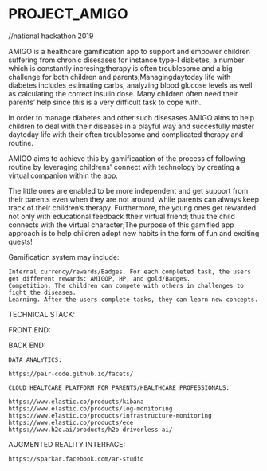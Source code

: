 # PROJECT_AMIGO

//national hackathon 2019


AMIGO is a healthcare gamification app to support and empower children suffering from chronic disesases for instance type-I diabetes, a number which is constantly incresing;therapy is often troublesome and a big challenge for both children and parents;Managingday­to­day life with diabetes includes estimating carbs, analyzing blood glucose levels as well as calculating the correct insulin dose. Many children often need their parents’ help since this is a very difficult task to cope with.

In order to manage diabetes and other such disesases AMIGO aims to help children to deal with their diseases in a playful way
and succesfully master day­to­day life with their often troublesome and complicated therapy and routine.

AMIGO aims to achieve this by gamificaation of the process of following routine by leveraging childrens' connect with technology by creating a virtual companion within the app.

The little ones are enabled to be more independent and get support from their parents even when they are not around, while
parents can always keep track of their children’s therapy. Furthermore, the young ones get rewarded not only with educational feedback ftheir virtual friend; thus the child connects with the virtual character;The purpose of this gamified app approach is to help children adopt new habits in the form of fun and exciting quests!

Gamification system may include:

    Internal currency/rewards/Badges. For each completed task, the users get different rewards: AMIGOP, HP, and gold/Badges.
    Competition. The children can compete with others in challenges to fight the diseases.
    Learning. After the users complete tasks, they can learn new concepts.


TECHNICAL STACK:



FRONT END:



BACK END:



    DATA ANALYTICS:

    https://pair-code.github.io/facets/

    CLOUD HEALTCARE PLATFORM FOR PARENTS/HEALTHCARE PROFESSIONALS:

    https://www.elastic.co/products/kibana
    https://www.elastic.co/products/log-monitoring
    https://www.elastic.co/products/infrastructure-monitoring
    https://www.elastic.co/products/ece
    https://www.h2o.ai/products/h2o-driverless-ai/


AUGMENTED REALITY INTERFACE:

    https://sparkar.facebook.com/ar-studio
    
